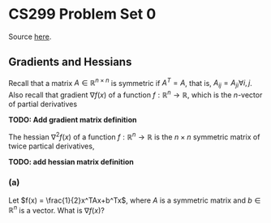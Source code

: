 # CS299 Problem Set 0

Source [here][source].

## Gradients and Hessians

Recall that a matrix $A \in \mathbb{R}^{n \times n}$ is symmetric if $A^T = A$,
that is, $A_{ij} = A_{ji} \forall i, j$.
Also recall that gradient $\nabla f(x)$ of a function $f: \mathbb{R}^n \rightarrow \mathbb{R}$,
which is the $n$-vector of partial derivatives

**TODO: Add gradient matrix definition**

The hessian $\nabla^2f(x)$ of a function $f: \mathbb{R}^n \rightarrow \mathbb{R}$
is the $n \times n$ symmetric matrix of twice partical derivatives,

**TODO: add hessian matrix definition**

### (a)

Let $f(x) = \frac{1}{2}x^TAx+b^Tx$, where $A$ is a symmetric matrix
and $b \in \mathbb{R}^n$ is a vector. What is $\nabla f(x)$?

[source]: https://cs229.stanford.edu/summer2020/ps0_template.pdf

